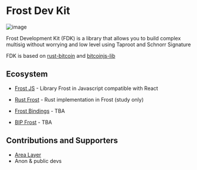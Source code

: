 # Frost Dev Kit 

![image](https://github.com/FrostDevKit/.github/assets/83122757/bc3668c9-30cc-4954-bd6a-9717ac5a8721)


Frost Development Kit (FDK) is a library that allows you to build complex multisig without worrying and low level using Taproot and Schnorr Signature

FDK is based on [rust-bitcoin](https://github.com/rust-bitcoin/rust-bitcoin) and [bitcoinjs-lib](https://github.com/bitcoinjs/bitcoinjs-lib/)
## Ecosystem 

- [Frost JS](https://github.com/FrostDevKit/javascript-frost) - Library Frost in Javascript compatible with React

- [Rust Frost](https://github.com/FrostDevKit/rust-frost) - Rust implementation in Frost (study only)

- [Frost Bindings](https://github.com/FrostDevKit/frost-binding) - TBA

- [BIP Frost](https://github.com/FrostDevKit/BIP-frost) - TBA
  
  
## Contributions and Supporters 

- [Area Layer](https://www.arealayer.com/)
- Anon & public devs


